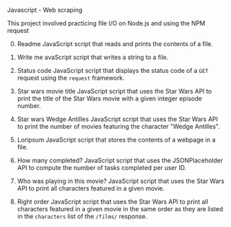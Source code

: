 Javascript - Web scraping

This project involved practicing file I/O on Node.js and using the NPM request



0. Readme
   JavaScript script that reads and prints the contents of a file.
  

 1. Write me
avaScript script that writes a string to a
  file.


 2. Status code
  JavaScript script that displays the
  status code of a `GET` request using the `request` framework.

 3. Star wars movie title
  JavaScript script that uses the
  Star Wars API to print the title of the Star Wars movie with a given integer episode
  number.
  

 4. Star wars Wedge Antilles
   JavaScript script that uses the
  Star Wars API to print the number of movies featuring the character "Wedge Antilles".
  

 5. Loripsum
  JavaScript script that stores the
  contents of a webpage in a file.
  
 6. How many completed?
  JavaScript script that uses the
  JSONPlaceholder API to compute the number of tasks completed per user ID.
   

 7. Who was playing in this movie?
  JavaScript script
  that uses the Star Wars API to print all characters featured in a given movie.
  

 8. Right order
  JavaScript script
  that uses the Star Wars API to print all characters featured in a given movie in
  the same order as they are listed in the `characters` list of the `/films/` response.
 
